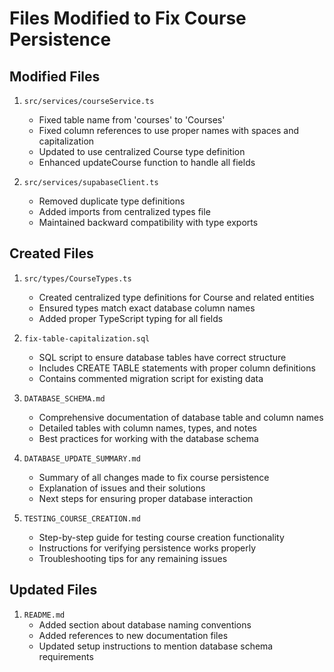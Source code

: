 # Files Modified to Fix Course Persistence

## Modified Files

1. `src/services/courseService.ts`
   - Fixed table name from 'courses' to 'Courses'
   - Fixed column references to use proper names with spaces and capitalization
   - Updated to use centralized Course type definition
   - Enhanced updateCourse function to handle all fields

2. `src/services/supabaseClient.ts`
   - Removed duplicate type definitions
   - Added imports from centralized types file
   - Maintained backward compatibility with type exports

## Created Files

1. `src/types/CourseTypes.ts`
   - Created centralized type definitions for Course and related entities
   - Ensured types match exact database column names
   - Added proper TypeScript typing for all fields

2. `fix-table-capitalization.sql`
   - SQL script to ensure database tables have correct structure
   - Includes CREATE TABLE statements with proper column definitions
   - Contains commented migration script for existing data

3. `DATABASE_SCHEMA.md`
   - Comprehensive documentation of database table and column names
   - Detailed tables with column names, types, and notes
   - Best practices for working with the database schema

4. `DATABASE_UPDATE_SUMMARY.md`
   - Summary of all changes made to fix course persistence
   - Explanation of issues and their solutions
   - Next steps for ensuring proper database interaction

5. `TESTING_COURSE_CREATION.md`
   - Step-by-step guide for testing course creation functionality
   - Instructions for verifying persistence works properly
   - Troubleshooting tips for any remaining issues

## Updated Files

1. `README.md`
   - Added section about database naming conventions
   - Added references to new documentation files
   - Updated setup instructions to mention database schema requirements
